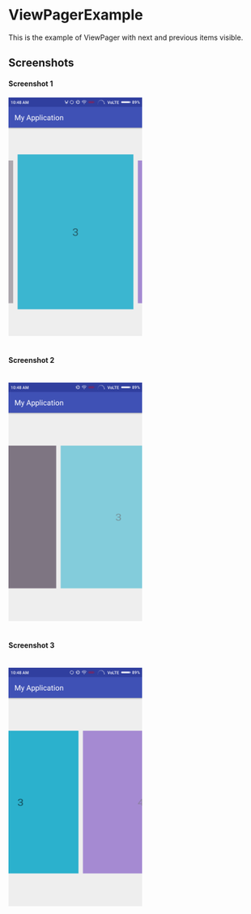 ViewPagerExample
================

This is the example of ViewPager with next and previous items visible.

## Screenshots

#### Screenshot 1
<img src="screenshots/Screenshot_1.png" alt="Screenshot_1" width="264" height="470"/>
<br/>
<br/>

#### Screenshot 2

<br/>
<img src="screenshots/Screenshot_2.png" alt="Screenshot_1" width="264" height="470"/>
<br/>
<br/>

#### Screenshot 3

<br/>
<img src="screenshots/Screenshot_3.png" alt="Screenshot_1" width="264" height="470"/>